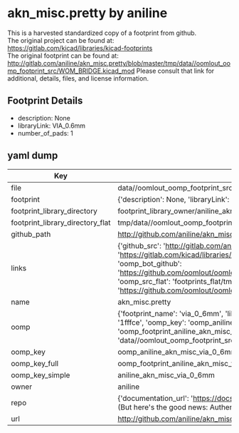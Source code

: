 # akn_misc.pretty by aniline  
This is a harvested standardized copy of a footprint from github.  
The original project can be found at:  
https://gitlab.com/kicad/libraries/kicad-footprints  
The original footprint can be found at:
http://gitlab.com/aniline/akn_misc.pretty/blob/master/tmp/data//oomlout_oomp_footprint_src/WOM_BRIDGE.kicad_mod
Please consult that link for additional, details, files, and license information.  
## Footprint Details
* description: None  
* libraryLink: VIA_0.6mm  
* number_of_pads: 1  
## yaml dump  
| Key | Value |  
| --- | --- |  
| file | data//oomlout_oomp_footprint_src/akn_misc.pretty/VIA_0.6mm.kicad_mod |  
| footprint | {'description': None, 'libraryLink': 'VIA_0.6mm', 'number_of_pads': 1} |  
| footprint_library_directory | footprint_library_owner/aniline_akn_misc.pretty |  
| footprint_library_directory_flat | tmp/data//oomlout_oomp_footprint_src/footprints_flat/aniline_akn_misc_via_0_6mm/working |  
| github_path | http://github.com/aniline/akn_misc.pretty/blob/master/tmp/data//oomlout_oomp_footprint_src/VIA_0.6mm.kicad_mod |  
| links | {'github_src': 'http://gitlab.com/aniline/akn_misc.pretty/blob/master/tmp/data//oomlout_oomp_footprint_src/WOM_BRIDGE.kicad_mod', 'github_src_repo': 'https://gitlab.com/kicad/libraries/kicad-footprints', 'oomp_bot': 'tmp/data//oomlout_oomp_footprint_src/footprints/aniline_akn_misc_via_0_6mm/working', 'oomp_bot_github': 'https://github.com/oomlout/oomlout_oomp_footprint_bot/tree/main/tmp/data//oomlout_oomp_footprint_src/footprints/aniline_akn_misc_via_0_6mm/working', 'oomp_src_flat': 'footprints_flat/tmp/data//oomlout_oomp_footprint_src/footprints_flat/aniline_akn_misc_via_0_6mm/working', 'oomp_src_flat_github': 'https://github.com/oomlout/oomlout_oomp_footprint_src/tree/main/tmp/data//oomlout_oomp_footprint_src/footprints_flat/aniline_akn_misc_via_0_6mm/working'} |  
| name | akn_misc.pretty |  
| oomp | {'footprint_name': 'via_0_6mm', 'library_name': 'akn_misc', 'md5': '1fffceb2bf44268dc513d4184723af1e', 'md5_10': '1fffceb2bf', 'md5_5': '1fffc', 'md5_6': '1fffce', 'oomp_key': 'oomp_aniline_akn_misc_via_0_6mm', 'oomp_key_extra': 'oomp_footprint_aniline_akn_misc_via_0_6mm', 'oomp_key_full': 'oomp_footprint_aniline_akn_misc_via_0_6mm_1fffce', 'oomp_key_simple': 'aniline_akn_misc_via_0_6mm', 'original_filename': 'data//oomlout_oomp_footprint_src/akn_misc.pretty/VIA_0.6mm.kicad_mod', 'owner_name': 'aniline'} |  
| oomp_key | oomp_aniline_akn_misc_via_0_6mm |  
| oomp_key_full | oomp_footprint_aniline_akn_misc_via_0_6mm |  
| oomp_key_simple | aniline_akn_misc_via_0_6mm |  
| owner | aniline |  
| repo | {'documentation_url': 'https://docs.github.com/rest/overview/resources-in-the-rest-api#rate-limiting', 'message': "API rate limit exceeded for 84.66.142.224. (But here's the good news: Authenticated requests get a higher rate limit. Check out the documentation for more details.)"} |  
| url | http://github.com/aniline/akn_misc.pretty |  

